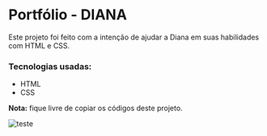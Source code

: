 # Portfólio - DIANA

Este projeto foi feito com a intenção de ajudar a Diana em suas habilidades com HTML e CSS.

### Tecnologias usadas:
* HTML
* CSS

**Nota:** fique livre de copiar os códigos deste projeto.

![teste](https://beecrowd.com/wp-content/uploads/2024/04/2022-11-10-CSS.jpg)